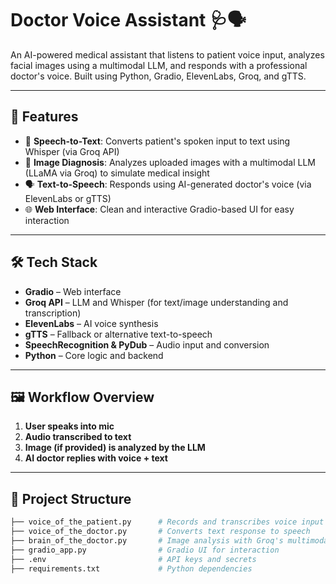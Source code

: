 # Doctor Voice Assistant 🩺🗣️

An AI-powered medical assistant that listens to patient voice input, analyzes facial images using a multimodal LLM, and responds with a professional doctor's voice. Built using Python, Gradio, ElevenLabs, Groq, and gTTS.

---

## 🚀 Features

- 🎤 **Speech-to-Text**: Converts patient's spoken input to text using Whisper (via Groq API)
- 🧠 **Image Diagnosis**: Analyzes uploaded images with a multimodal LLM (LLaMA via Groq) to simulate medical insight
- 🗣️ **Text-to-Speech**: Responds using AI-generated doctor's voice (via ElevenLabs or gTTS)
- 🌐 **Web Interface**: Clean and interactive Gradio-based UI for easy interaction

---

## 🛠️ Tech Stack

- **Gradio** – Web interface
- **Groq API** – LLM and Whisper (for text/image understanding and transcription)
- **ElevenLabs** – AI voice synthesis
- **gTTS** – Fallback or alternative text-to-speech
- **SpeechRecognition & PyDub** – Audio input and conversion
- **Python** – Core logic and backend

---

## 🖼️ Workflow Overview

1. **User speaks into mic**
2. **Audio transcribed to text**
3. **Image (if provided) is analyzed by the LLM**
4. **AI doctor replies with voice + text**

---

## 📁 Project Structure

```bash
├── voice_of_the_patient.py      # Records and transcribes voice input
├── voice_of_the_doctor.py       # Converts text response to speech
├── brain_of_the_doctor.py       # Image analysis with Groq's multimodal LLM
├── gradio_app.py                # Gradio UI for interaction
├── .env                         # API keys and secrets
├── requirements.txt             # Python dependencies
